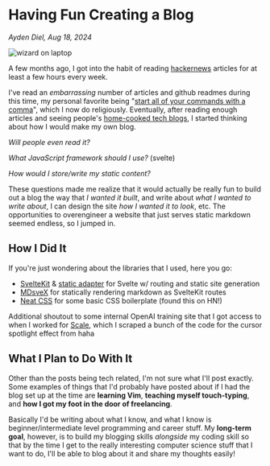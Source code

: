 # Having Fun Creating a Blog
_Ayden Diel, Aug 18, 2024_

![wizard on laptop](../images/wizard-on-laptop.jpg)

A few months ago, I got into the habit of reading [hackernews](https://news.ycombinator.com/) articles for at least a few hours every week. 

I've read an _embarrassing_ number of articles and github readmes during this time, my personal favorite being "[start all of your commands with a comma](https://rhodesmill.org/brandon/2009/commands-with-comma/)", which I now do religiously. Eventually, after reading enough articles and seeing people's [home-cooked tech blogs](https://www.robinsloan.com/notes/home-cooked-app/), I started thinking about how I would make my own blog. 

_Will people even read it?_

_What JavaScript framework should I use?_ (svelte)

_How would I store/write my static content?_

These questions made me realize that it would actually be really fun to build out a blog the way that _I wanted it built_, and write about _what I wanted to write about_, I can design the site _how I wanted it to look_, etc. The opportunities to overengineer a website that just serves static markdown seemed endless, so I jumped in.

## How I Did It

If you're just wondering about the libraries that I used, here you go:
- [SvelteKit](https://github.com/sveltejs/kit) & [static adapter](https://kit.svelte.dev/docs/adapter-static) for Svelte w/ routing and static site generation
- [MDsveX](https://github.com/pngwn/mdsvex) for statically rendering markdown as SvelteKit routes
- [Neat CSS](https://neat.joeldare.com/) for some basic CSS boilerplate (found this on HN!)

Additional shoutout to some internal OpenAI training site that I got access to when I worked for [Scale](https://scale.com/), which I scraped a bunch of the code for the cursor spotlight effect from haha

## What I Plan to Do With It

Other than the posts being tech related, I'm not sure what I'll post exactly. Some examples of things that I'd probably have posted about if I had the blog set up at the time are **learning Vim**, **teaching myself touch-typing**, and **how I got my foot in the door of freelancing**.

Basically I'd be writing about what I know, and what I know is beginner/intermediate level programming and career stuff. My **long-term goal**, however, is to build my blogging skills _alongside_ my coding skill so that by the time I get to the really interesting computer science stuff that I want to do, I'll be able to blog about it and share my thoughts easily!

